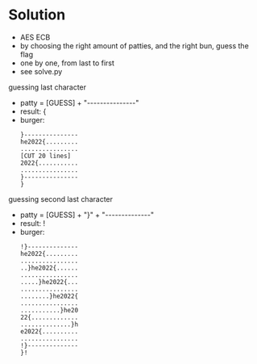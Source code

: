 # Solution
- AES ECB 
- by choosing the right amount of patties, and the right bun, guess the flag
- one by one, from last to first
- see solve.py

guessing last character
- patty = [GUESS] + "---------------"
- result: {
- burger:
    ```
    }---------------
    he2022{.........
    ................
    [CUT 20 lines]
    2022{...........
    ................
    }---------------
    }
    ```

guessing second last character
- patty = [GUESS] + "}" + "--------------"
- result: !
- burger:
    ```
    !}--------------
    he2022{.........
    ................
    ..}he2022{......
    ................
    .....}he2022{...
    ................
    ........}he2022{
    ................
    ...........}he20
    22{.............
    ..............}h
    e2022{..........
    ................
    !}--------------
    }!
    ```